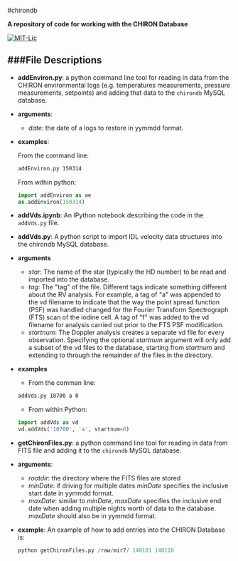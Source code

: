 #chirondb

**A repository of code for working with the CHIRON Database**

[![MIT-Lic](http://img.shields.io/badge/license-MIT-blue.svg?style=flat)](https://github.com/mattgiguere/shellScripts/blob/master/LICENSE)

###File Descriptions
---------------------------------
- **addEnviron.py**: a python command line tool for reading in data from the CHIRON environmental logs (e.g. temperatures measurements, pressure measurements, setpoints) and adding that data to the `chirondb` MySQL database.
 - **arguments**:
   - *date*: the date of a logs to restore in yymmdd format.
 - **examples**:

    From the command line:
    ```sh
    addEnviron.py 150314
    ```

    From within python:
    ```python
    import addEnviron as ae
    as.addEnviron(150314)
    ```


- **addVds.ipynb**: An IPython notebook describing the code in the `addVds.py` file.

- **addVds.py**: A python script to import IDL velocity data structures into the chirondb MySQL database.
 - **arguments**
   - *star*: The name of the star (typically the HD number) to be read and imported into the database.
   - *tag*: The "tag" of the file. Different tags indicate something different about the RV analysis. For example, a tag of "a" was appended to the vd filename to indicate that the way the point spread function (PSF) was handled changed for the Fourier Transform Spectrograph (FTS) scan of the iodine cell. A tag of "f" was added to the vd filename for analysis carried out prior to the FTS PSF modification.
   - *startnum*: The Doppler analysis creates a separate vd file for every observation. Specifying the optional *startnum* argument will only add a subset of the vd files to the database, starting from *startnum* and extending to through the remainder of the files in the directory.
 - **examples**
   - From the comman line:
    ```sh
    addVds.py 10700 a 0
    ```
   - From within Python:
   ```python
   import addVds as vd
   vd.addVds('10700', 'a', startnum=0)
   ```


- **getChironFiles.py**: a python command line tool for reading in data from FITS file and adding it to the `chirondb` MySQL database.

 - **arguments**:
   - *rootdir*: the directory where the FITS files are stored
   - *minDate*: if driving for multiple dates *minDate* specifies the inclusive start date in yymmdd format.
   - *maxDate*: similar to *minDate*, *maxDate* specifies the inclusive end date when adding multiple nights worth of data to the database. *maxDate* should also be in yymmdd format.

 - **example**: An example of how to add entries into the CHIRON Database is:

    ```python
    python getChironFiles.py /raw/mir7/ 140101 140110
    ```
